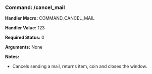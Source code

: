 ### Command: /cancel_mail

**Handler Macro:** COMMAND_CANCEL_MAIL

**Handler Value:** 123

**Required Status:** 0

**Arguments:**
None

**Notes:**
- Cancels sending a mail, returns item, coin and closes the window.